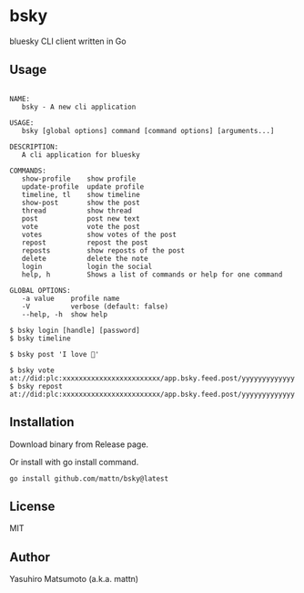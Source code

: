# bsky

bluesky CLI client written in Go

## Usage

```

NAME:
   bsky - A new cli application

USAGE:
   bsky [global options] command [command options] [arguments...]

DESCRIPTION:
   A cli application for bluesky

COMMANDS:
   show-profile    show profile
   update-profile  update profile
   timeline, tl    show timeline
   show-post       show the post
   thread          show thread
   post            post new text
   vote            vote the post
   votes           show votes of the post
   repost          repost the post
   reposts         show reposts of the post
   delete          delete the note
   login           login the social
   help, h         Shows a list of commands or help for one command

GLOBAL OPTIONS:
   -a value    profile name
   -V          verbose (default: false)
   --help, -h  show help
```

```
$ bsky login [handle] [password]
$ bsky timeline
```

```
$ bsky post 'I love 🍕'
```

```
$ bsky vote at://did:plc:xxxxxxxxxxxxxxxxxxxxxxxx/app.bsky.feed.post/yyyyyyyyyyyyy
$ bsky repost at://did:plc:xxxxxxxxxxxxxxxxxxxxxxxx/app.bsky.feed.post/yyyyyyyyyyyyy
```

## Installation

Download binary from Release page.

Or install with go install command.
```
go install github.com/mattn/bsky@latest
```

## License

MIT

## Author

Yasuhiro Matsumoto (a.k.a. mattn)
